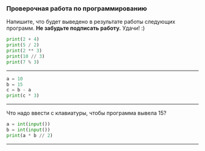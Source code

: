 ### Проверочная работа по программированию

Напишите, что будет выведено в результате работы следующих программ. **Не забудьте подписать работу.** Удачи! :)

```python
print(2 + 4)
print(5 / 2)
print(2 ** 3)
print(10 // 3)
print(7 % 3)
```
---

```python
a = 10
b = 15
c = b - a
print(c * 3)
```
---

Что надо ввести с клавиатуры, чтобы программа вывела 15?

```python
a = int(input())
b = int(input())
print(a * b // 2)
```
---
